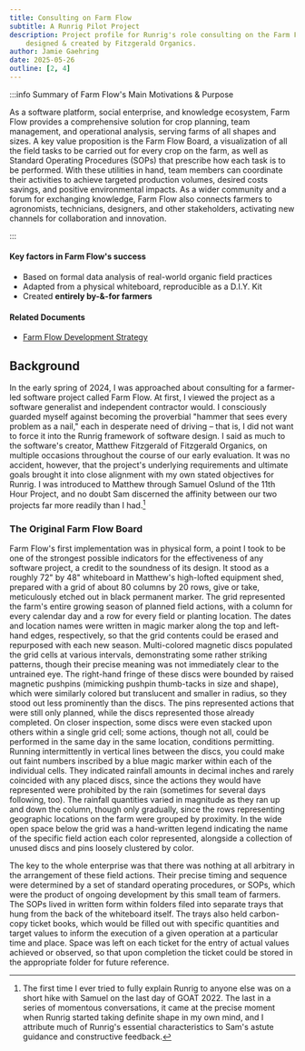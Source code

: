 ```yaml
---
title: Consulting on Farm Flow
subtitle: A Runrig Pilot Project
description: Project profile for Runrig's role consulting on the Farm Flow app
    designed & created by Fitzgerald Organics.
author: Jamie Gaehring
date: 2025-05-26
outline: [2, 4]
---
```


:::info Summary of Farm Flow's Main Motivations & Purpose

As a software platform, social enterprise, and knowledge ecosystem, Farm Flow
provides a comprehensive solution for crop planning, team management, and
operational analysis, serving farms of all shapes and sizes. A key value
proposition is the Farm Flow Board, a visualization of all the field tasks to be
carried out for every crop on the farm, as well as Standard Operating Procedures
(SOPs) that prescribe how each task is to be performed. With these utilities in
hand, team members can coordinate their activities to achieve targeted
production volumes, desired costs savings, and positive environmental impacts.
As a wider community and a forum for exchanging knowledge, Farm Flow also
connects farmers to agronomists, technicians, designers, and other stakeholders,
activating new channels for collaboration and innovation.

:::

#### Key factors in Farm Flow's success

- Based on formal data analysis of real-world organic field practices
- Adapted from a physical whiteboard, reproducible as a D.I.Y. Kit
- Created __entirely by-&-for farmers__

#### Related Documents
- [Farm Flow Development Strategy]


[Farm Flow Development Strategy]: /projects/farm-flow/strategy


## Background
In the early spring of 2024, I was approached about consulting for a farmer-led
software project called Farm Flow. At first, I viewed the project as a software
generalist and independent contractor would. I consciously guarded myself
against becoming the proverbial "hammer that sees every problem as a nail," each
in desperate need of driving – that is, I did not want to force it into the
Runrig framework of software design. I said as much to the software's creator,
Matthew Fitzgerald of Fitzgerald Organics, on multiple occasions throughout the
course of our early evaluation. It was no accident, however, that the project's
underlying requirements and ultimate goals brought it into close alignment with
my own stated objectives for Runrig. I was introduced to Matthew through Samuel
Oslund of the 11th Hour Project, and no doubt Sam discerned the affinity between
our two projects far more readily than I had.[^sam]

[^sam]: The first time I ever tried to fully explain Runrig to anyone else was
on a short hike with Samuel on the last day of GOAT 2022. The last in a series
of momentous conversations, it came at the precise moment when Runrig started
taking definite shape in my own mind, and I attribute much of Runrig's essential
characteristics to Sam's astute guidance and constructive feedback.

### The Original Farm Flow Board
Farm Flow's first implementation was in physical form, a point I took to be one
of the strongest possible indicators for the effectiveness of any software
project, a credit to the soundness of its design. It stood as a roughly 72" by
48" whiteboard in Matthew's high-lofted equipment shed, prepared with a grid of
about 80 columns by 20 rows, give or take, meticulously etched out in black
permanent marker. The grid represented the farm's entire growing season of
planned field actions, with a column for every calendar day and a row for every
field or planting location. The dates and location names were written in magic
marker along the top and left-hand edges, respectively, so that the grid
contents could be erased and repurposed with each new season. Multi-colored
magnetic discs populated the grid cells at various intervals, demonstrating some
rather striking patterns, though their precise meaning was not immediately clear
to the untrained eye. The right-hand fringe of these discs were bounded by
raised magnetic pushpins (mimicking pushpin thumb-tacks in size and shape),
which were similarly colored but translucent and smaller in radius, so they
stood out less prominently than the discs. The pins represented actions that
were still only planned, while the discs represented those already completed. On
closer inspection, some discs were even stacked upon others within a single grid
cell; some actions, though not all, could be performed in the same day in the
same location, conditions permitting. Running intermittently in vertical lines
between the discs, you could make out faint numbers inscribed by a blue magic
marker within each of the individual cells. They indicated rainfall amounts in
decimal inches and rarely coincided with any placed discs, since the actions
they would have represented were prohibited by the rain (sometimes for several
days following, too). The rainfall quantities varied in magnitude as they ran up
and down the column, though only gradually, since the rows representing
geographic locations on the farm were grouped by proximity. In the wide open
space below the grid was a hand-written legend indicating the name of the
specific field action each color represented, alongside a collection of unused
discs and pins loosely clustered by color.

The key to the whole enterprise was that there was nothing at all arbitrary in
the arrangement of these field actions. Their precise timing and sequence were
determined by a set of standard operating procedures, or SOPs, which were the
product of ongoing development by this small team of farmers. The SOPs lived in
written form within folders filed into separate trays that hung from the back of
the whiteboard itself. The trays also held carbon-copy ticket books, which would
be filled out with specific quantities and target values to inform the execution
of a given operation at a particular time and place. Space was left on each
ticket for the entry of actual values achieved or observed, so that upon
completion the ticket could be stored in the appropriate folder for future
reference.
